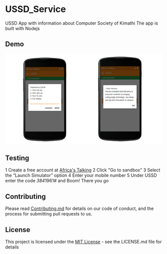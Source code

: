 # USSD_Service
USSD App with information about Computer Society of Kimathi
The app is built with Nodejs

## Demo
![Preview Image](./assets/img/preview.png "Main Menu")

## Testing
1 Create a free account at [Africa's Talking](https://africastalking.com)
2 Click "Go to sandbox"
3 Select the “Launch Simulator” option
4 Enter your mobile number
5 Under USSD enter the code *384*1961# and Boom! There you go

## Contributing
Please read [Contributing.md](CONTRIBUTING.md) for  details on our code of conduct, and the process for submitting pull requests to us.

## License
This project is licensed under the [MIT License](LICENCE.md) - see the LICENSE.md file for details